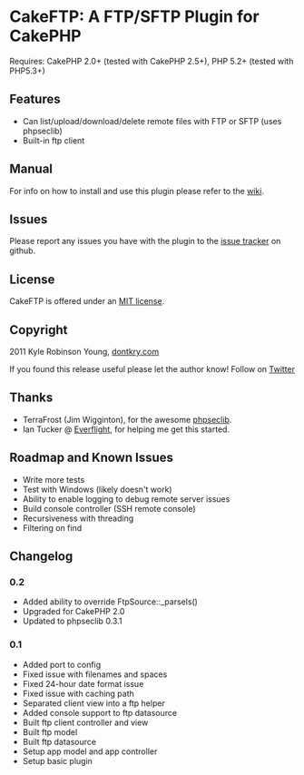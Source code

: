 # CakeFTP: A FTP/SFTP Plugin for CakePHP

Requires: CakePHP 2.0+ (tested with CakePHP 2.5+), PHP 5.2+ (tested with PHP5.3+)

## Features

* Can list/upload/download/delete remote files with FTP or SFTP (uses phpseclib)
* Built-in ftp client

## Manual

For info on how to install and use this plugin please refer to the [wiki](http://github.com/shama/cakeftp/wiki).

## Issues

Please report any issues you have with the plugin to the [issue tracker](http://github.com/shama/cakeftp/issues) on github.

## License

CakeFTP is offered under an [MIT license](http://www.opensource.org/licenses/mit-license.php).

## Copyright

2011 Kyle Robinson Young, [dontkry.com](http://dontkry.com)

If you found this release useful please let the author know! Follow on [Twitter](http://twitter.com/shamakry)

## Thanks

* TerraFrost (Jim Wigginton), for the awesome [phpseclib](http://phpseclib.sourceforge.net/).
* Ian Tucker @ [Everflight](http://www.everflight.com/), for helping me get this started.

## Roadmap and Known Issues

* Write more tests
* Test with Windows (likely doesn't work)
* Ability to enable logging to debug remote server issues
* Build console controller (SSH remote console)
* Recursiveness with threading
* Filtering on find

## Changelog

### 0.2

* Added ability to override FtpSource::_parsels()
* Upgraded for CakePHP 2.0
* Updated to phpseclib 0.3.1

### 0.1

* Added port to config
* Fixed issue with filenames and spaces
* Fixed 24-hour date format issue
* Fixed issue with caching path
* Separated client view into a ftp helper
* Added console support to ftp datasource
* Built ftp client controller and view
* Built ftp model
* Built ftp datasource
* Setup app model and app controller
* Setup basic plugin
